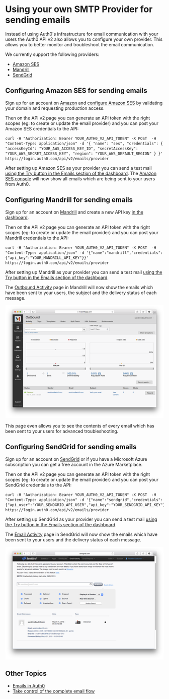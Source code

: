 # Using your own SMTP Provider for sending emails

Instead of using Auth0's infrastructure for email communication with your users the Auth0 API v2 also allows you to configure your own provider. This allows you to better monitor and troubleshoot the email communication.

We currently support the following providers:

 - [Amazon SES](http://aws.amazon.com/ses/)
 - [Mandrill](https://mandrill.com/)
 - [SendGrid](https://sendgrid.com/)

## Configuring Amazon SES for sending emails

Sign up for an account on [Amazon](http://aws.amazon.com) and [configure Amazon SES](http://docs.aws.amazon.com/ses/latest/DeveloperGuide/setting-up-ses.html) by validating your domain and requesting production access.

Then on the API v2 page you can generate an API token with the right scopes (eg: to create or update the email provider) and you can post your Amazon SES credentials to the API:

```
curl -H "Authorization: Bearer YOUR_AUTH0_V2_API_TOKEN" -X POST  -H "Content-Type: application/json" -d '{ "name": "ses", "credentials": { "accessKeyId": "YOUR_AWS_ACCESS_KEY_ID", "secretAccessKey": "YOUR_AWS_SECRET_ACCESS_KEY", "region": "YOUR_AWS_DEFAULT_REGION" } }' https://login.auth0.com/api/v2/emails/provider
```

After setting up Amazon SES as your provider you can send a test mail [using the Try button in the Emails section of the dashboard](https://manage.auth0.com/#/emails). The [Amazon SES console](https://console.aws.amazon.com/ses) will now show all emails which are being sent to your users from Auth0.

## Configuring Mandrill for sending emails

Sign up for an account on [Mandrill](https://mandrill.com/) and create a new API key [in the dashboard](https://mandrillapp.com/settings/index/). 

Then on the API v2 page you can generate an API token with the right scopes (eg: to create or update the email provider) and you can post your Mandrill credentials to the API:

```
curl -H "Authorization: Bearer YOUR_AUTH0_V2_API_TOKEN" -X POST  -H "Content-Type: application/json" -d '{"name":"mandrill","credentials":{"api_key":"YOUR_MANDRILL_API_KEY"}}' https://login.auth0.com/api/v2/emails/provider
```

After setting up Mandrill as your provider you can send a test mail [using the Try button in the Emails section of the dashboard](https://manage.auth0.com/#/emails).

The [Outbound Activity](https://mandrillapp.com/activity) page in Mandrill will now show the emails which have been sent to your users, the subject and the delivery status of each message.

![](../../media/articles/email/providers/email-mandrill-monitoring.png)

This page even allows you to see the contents of every email which has been sent to your users for advanced troubleshooting.

## Configuring SendGrid for sending emails

Sign up for an account on [SendGrid](https://sendgrid.com/home) or if you have a Microsoft Azure subscription you can get a free account in the Azure Marketplace.

Then on the API v2 page you can generate an API token with the right scopes (eg: to create or update the email provider) and you can post your SendGrid credentials to the API:

```
curl -H "Authorization: Bearer YOUR_AUTH0_V2_API_TOKEN" -X POST  -H "Content-Type: application/json" -d '{"name":"sendgrid","credentials":{"api_user":"YOUR_SENDGRID_API_USER","api_key":"YOUR_SENDGRID_API_KEY"}}' https://login.auth0.com/api/v2/emails/provider
```

After setting up SendGrid as your provider you can send a test mail [using the Try button in the Emails section of the dashboard](https://manage.auth0.com/#/emails).

The [Email Activity](https://sendgrid.com/logs/index) page in SendGrid will now show the emails which have been sent to your users and the delivery status of each message.

![](../../media/articles/email/providers/email-sendgrid-monitoring.png)

## Other Topics

- [Emails in Auth0](@@env.BASE_URL@@/email)
- [Take control of the complete email flow](@@env.BASE_URL@@/email/custom)